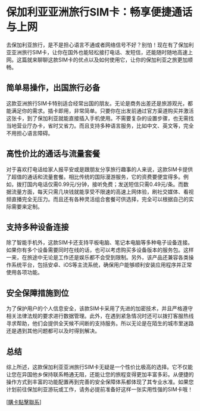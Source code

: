 # 保加利亚亚洲旅行SIM卡：畅享便捷通话与上网

去保加利亚旅行，是不是担心语言不通或者网络信号不好？别怕！现在有了保加利亚亚洲旅行SIM卡，让你在国外也能轻松接打电话、发短信，还能随时随地高速上网。这篇就来聊聊这款SIM卡的优点以及如何使用它，让你的保加利亚之旅更加顺畅。

## 简单易操作，出国旅行必备

这款亚洲旅行SIM卡特别适合经常出国的朋友。无论是商务出差还是旅游观光，都能满足你的需求。插卡即用，非常简单。只要你在出发前通过官方渠道购买并激活这张卡，到了保加利亚就能直接插入手机使用。不需要复杂的设置步骤，也无需找当地营业厅办卡，省时又省力。而且支持多种语言服务，比如中文、英文等，完全不用担心语言障碍。

## 高性价比的通话与流量套餐

对于喜欢打电话给家人报平安或是跟朋友分享旅行趣事的人来说，这款SIM卡提供了超值的通话和流量套餐。相比传统的国际漫游服务，它的资费要便宜得多。例如，拨打国内电话仅需0.99元/分钟，接听免费；发送短信只需0.49元/条。而数据流量方面，每天只需几块钱就能享受不限速的高速上网体验，刷社交媒体、看视频直播完全无压力。而且还有各种灵活组合套餐可供选择，完全可以根据自己的实际需要来定制。

## 支持多种设备连接

除了智能手机外，这款SIM卡还支持平板电脑、笔记本电脑等多种电子设备连接。如果你有多个设备需要同时在线的话，也可以考虑购买多设备版本的服务包。这样一来，在旅途中无论是工作还是娱乐都不会受到限制。另外，该产品还兼容各类操作系统平台，包括安卓、iOS等主流系统，确保用户能够顺利安装应用程序并正常使用各项功能。

## 安全保障措施到位

为了保护用户的个人信息安全，该款SIM卡采用了先进的加密技术，并且严格遵守相关法律法规的要求进行数据管理。此外，在遇到紧急情况时还可以拨打客服热线寻求帮助，他们会提供全天候不间断的支持服务。所以无论是在陌生的城市里迷路还是遇到其他问题都可以及时得到解决。

## 总结

综上所述，这款保加利亚亚洲旅行SIM卡无疑是一个性价比极高的选择。它不仅能让您在异国他乡保持联系畅通无阻，还能让您的旅程变得更加丰富多彩。从便捷的操作方式到丰富的功能配置再到完善的安全保障体系都体现了其专业水准。如果您计划前往保加利亚游玩或工作，请务必提前准备好这样一张实用性强的SIM卡哦！

[[購卡點擊聯系](https://t.me/s/esim1088)]